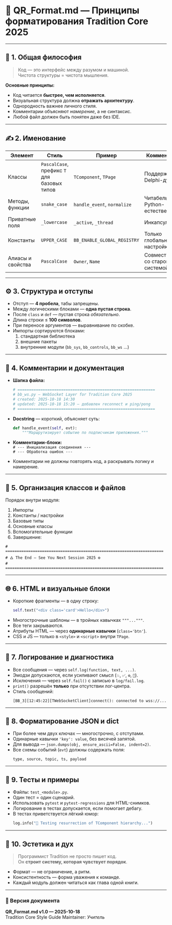 # 📘 QR_Format.md — Принципы форматирования Tradition Core 2025

---

## 🧭 1. Общая философия

> Код — это интерфейс между разумом и машиной.  
> Чистота структуры = чистота мышления.

**Основные принципы:**
- Код читается **быстрее, чем исполняется**.  
- Визуальная структура должна **отражать архитектуру**.  
- Однородность важнее личного стиля.  
- Комментарии объясняют *намерение*, а не синтаксис.  
- Любой файл должен быть понятен даже без IDE.

---

## ✍️ 2. Именование

| Элемент | Стиль | Пример | Комментарий |
|----------|--------|---------|--------------|
| Классы | `PascalCase`, префикс `T` для базовых типов | `TComponent`, `TPage` | Поддержка Delphi-духа |
| Методы, функции | `snake_case` | `handle_event`, `normalize` | Читабельно, Python-естественно |
| Приватные поля | `_lowercase` | `_active`, `_thread` | Инкапсуляция |
| Константы | `UPPER_CASE` | `BB_ENABLE_GLOBAL_REGISTRY` | Только глобальные настройки |
| Алиасы и свойства | `PascalCase` | `Owner`, `Name` | Совместимость со старой системой |

---

## ⚙️ 3. Структура и отступы

- Отступ — **4 пробела**, табы запрещены.  
- Между логическими блоками — **одна пустая строка**.  
- После `class` и `def` — пустая строка *обязательно*.  
- Длина строки ≤ **100 символов**.  
- При переносе аргументов — выравнивание по скобке.  
- Импорты сортируются блоками:
  1. стандартная библиотека  
  2. внешние пакеты  
  3. внутренние модули (`bb_sys`, `bb_controls`, `bb_ws` …)

---

## 💬 4. Комментарии и документация

- **Шапка файла:**
  ```python
  # ============================================================
  # bb_ws.py — WebSocket Layer for Tradition Core 2025
  # created: 2025-10-18 14:30
  # updated: 2025-10-18 15:20 — добавлен reconnect и ping/pong
  # ============================================================
  ```

- **Docstring** — короткий, объясняет суть:
  ```python
  def handle_event(self, evt):
      """Маршрутизирует событие по подписчикам приложения."""
  ```

- **Комментарии-блоки:**  
  `# --- Инициализация соединения ---`  
  `# --- Обработка ошибок ---`  

- Комментарии не должны повторять код, а раскрывать логику и намерение.

---

## 🧱 5. Организация классов и файлов

Порядок внутри модуля:
1. Импорты  
2. Константы / настройки  
3. Базовые типы  
4. Основные классы  
5. Вспомогательные функции  
6. Завершение:

```
# =====================================================================
# 🜂 The End — See You Next Session 2025 ⚙️
# =====================================================================
```

---

## 🌐 6. HTML и визуальные блоки

- Короткие фрагменты — в одну строку:  
  ```python
  self.text("<div class='card'>Hello</div>")
  ```
- Многострочные шаблоны — в тройных кавычках `"""..."""`.  
- Все теги закрываются.  
- Атрибуты HTML — через **одинарные кавычки** (`class='btn'`).  
- CSS и JS — только в `<style>` и `<script>` внутри `TPage`.  

---

## 🧠 7. Логирование и диагностика

- Все сообщения — через `self.log(function, text, ...)`.  
- Эмодзи допускаются, если усиливают смысл (`💥`, `✅`, `⚙️`, `🧩`).  
- Исключения — через `self.fail()` с записью в `log/fail.log`.  
- `print()` разрешён **только** при отсутствии лог-центра.  
- Стиль сообщений:
  ```
  [BB_3][12:45:22][TWebSocketClient]connect(): connected to wss://...
  ```

---

## 🧩 8. Форматирование JSON и dict

- При более чем двух ключах — многострочно, с отступами.  
- Одинарные кавычки `'key': value`, без висячей запятой.  
- Для вывода — `json.dumps(obj, ensure_ascii=False, indent=2)`.  
- Все схемы событий (`evt`) должны содержать поля:
  ```
  type, source, topic, ts, payload
  ```

---

## 🧪 9. Тесты и примеры

- Файлы: `test_<module>.py`.  
- Один тест = один сценарий.  
- Использовать `pytest` и `pytest-regressions` для HTML-снимков.  
- Логирование в тестах допускается, если помогает дебагу.  
- В тестах приветствуется лёгкий юмор:  
  ```python
  log.info("🧪 Testing resurrection of TComponent hierarchy...")
  ```

---

## 🧙 10. Эстетика и дух

> Программист Tradition не просто пишет код.  
> Он **строит систему, которая чувствует порядок**.

- Формат — не ограничение, а ритм.  
- Консистентность — форма уважения к команде.  
- Каждый модуль должен читаться как глава одной книги.  

---

### 📅 Версия документа
**QR_Format.md v1.0 — 2025-10-18**  
Tradition Core Style Guide Maintainer: *Учитель*
